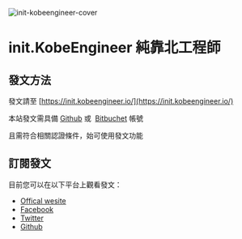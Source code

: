 ![init-kobeengineer-cover](https://init.kobeengineer.io/images/fb.jpg)

# init.KobeEngineer 純靠北工程師

## 發文方法
發文請至 [https://init.kobeengineer.io/](https://init.kobeengineer.io/)

本站發文需具備 [Github](https://github.com) 或  [Bitbuchet](bitbucket.org) 帳號

且需符合相關認證條件，始可使用發文功能

## 訂閱發文
目前您可以在以下平台上觀看發文：
- [Offical wesite](https://init.kobeengineer.io/feed/)
- [Facebook](https://www.facebook.com/init.kobeengineer)
- [Twitter](https://twitter.com/inikobeengineer)
- [Github](https://github.com/kobeengineer/init)
